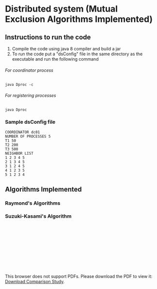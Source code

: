# Distributed system (Mutual Exclusion Algorithms Implemented)

## Instructions to run the code
1. Compile the code using java 8 compiler and build a jar
2. To run the code put a "dsConfig" file in the same directory as the executable and run the following command
###### For coordinator process
	java Dproc -c

###### For registering processes
	java Dproc

### Sample dsConfig file
	COORDINATOR dc01
	NUMBER OF PROCESSES 5
	T1 50
	T2 200
	T3 500
	NEIGHBOR LIST
	1 2 3 4 5
	2 1 3 4 5
	3 1 2 4 5
	4 1 2 3 5
	5 1 2 3 4


## Algorithms Implemented
### Raymond's Algorithms
### Suzuki-Kasami's Algorithm

<object data="https://github.com/kakegupta/Distributed_System_Mutual_Exclusion/blob/master/Comparison_Study.pdf" type="application/pdf" width="700px" height="700px">
    <embed src="https://github.com/kakegupta/Distributed_System_Mutual_Exclusion/blob/master/Comparison_Study.pdf">
        <p>This browser does not support PDFs. Please download the PDF to view it: <a href="https://github.com/kakegupta/Distributed_System_Mutual_Exclusion/blob/master/Comparison_Study.pdf">Download Comparison Study</a>.</p>
    </embed>
</object>
